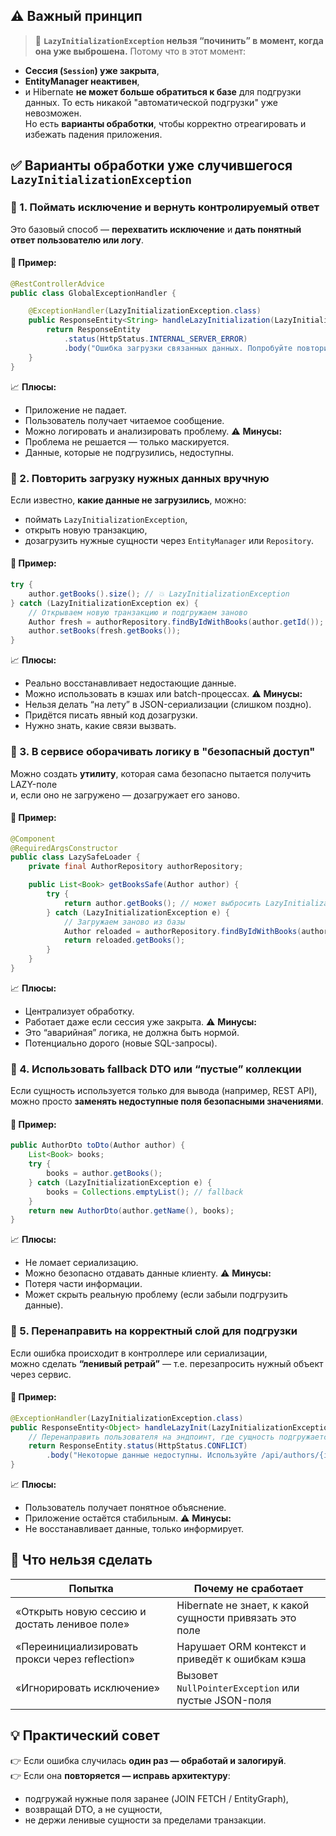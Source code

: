 ## ⚠️ Важный принцип
> 🔸 **`LazyInitializationException` нельзя “починить” в момент, когда она уже выброшена.**
Потому что в этот момент:
- **Сессия (`Session`) уже закрыта**,
- **EntityManager неактивен**,
- и Hibernate **не может больше обратиться к базе** для подгрузки данных.
То есть никакой "автоматической подгрузки" уже невозможен.  
Но есть **варианты обработки**, чтобы корректно отреагировать и избежать падения приложения.
## ✅ Варианты обработки уже случившегося `LazyInitializationException`
### 🔹 1. **Поймать исключение и вернуть контролируемый ответ**
Это базовый способ — **перехватить исключение** и **дать понятный ответ пользователю или логу**.
#### 📘 Пример:
```java
@RestControllerAdvice
public class GlobalExceptionHandler {

    @ExceptionHandler(LazyInitializationException.class)
    public ResponseEntity<String> handleLazyInitialization(LazyInitializationException ex) {
        return ResponseEntity
            .status(HttpStatus.INTERNAL_SERVER_ERROR)
            .body("Ошибка загрузки связанных данных. Попробуйте повторить запрос позже.");
    }
}
```
📈 **Плюсы:**
- Приложение не падает.
- Пользователь получает читаемое сообщение.
- Можно логировать и анализировать проблему.
⚠️ **Минусы:**
- Проблема не решается — только маскируется.
- Данные, которые не подгрузились, недоступны.
### 🔹 2. **Повторить загрузку нужных данных вручную**
Если известно, **какие данные не загрузились**, можно:
- поймать `LazyInitializationException`,
- открыть новую транзакцию,
- дозагрузить нужные сущности через `EntityManager` или `Repository`.
#### 📘 Пример:
```java
try {
    author.getBooks().size(); // 💥 LazyInitializationException
} catch (LazyInitializationException ex) {
    // Открываем новую транзакцию и подгружаем заново
    Author fresh = authorRepository.findByIdWithBooks(author.getId());
    author.setBooks(fresh.getBooks());
}
```
📈 **Плюсы:**
- Реально восстанавливает недостающие данные.
- Можно использовать в кэшах или batch-процессах.
⚠️ **Минусы:**
- Нельзя делать “на лету” в JSON-сериализации (слишком поздно).
- Придётся писать явный код дозагрузки.
- Нужно знать, какие связи вызвать.
### 🔹 3. **В сервисе оборачивать логику в "безопасный доступ"**
Можно создать **утилиту**, которая сама безопасно пытается получить LAZY-поле  
и, если оно не загружено — дозагружает его заново.
#### 📘 Пример:
```java
@Component
@RequiredArgsConstructor
public class LazySafeLoader {
    private final AuthorRepository authorRepository;

    public List<Book> getBooksSafe(Author author) {
        try {
            return author.getBooks(); // может выбросить LazyInitializationException
        } catch (LazyInitializationException e) {
            // Загружаем заново из базы
            Author reloaded = authorRepository.findByIdWithBooks(author.getId());
            return reloaded.getBooks();
        }
    }
}
```
📈 **Плюсы:**
- Централизует обработку.
- Работает даже если сессия уже закрыта.
⚠️ **Минусы:**
- Это “аварийная” логика, не должна быть нормой.
- Потенциально дорого (новые SQL-запросы).
### 🔹 4. **Использовать fallback DTO или “пустые” коллекции**
Если сущность используется только для вывода (например, REST API),  
можно просто **заменять недоступные поля безопасными значениями**.
#### 📘 Пример:
```java
public AuthorDto toDto(Author author) {
    List<Book> books;
    try {
        books = author.getBooks();
    } catch (LazyInitializationException e) {
        books = Collections.emptyList(); // fallback
    }
    return new AuthorDto(author.getName(), books);
}
```
📈 **Плюсы:**
- Не ломает сериализацию.
- Можно безопасно отдавать данные клиенту.
⚠️ **Минусы:**
- Потеря части информации.
- Может скрыть реальную проблему (если забыли подгрузить данные).
### 🔹 5. **Перенаправить на корректный слой для подгрузки**
Если ошибка происходит в контроллере или сериализации,  
можно сделать **“ленивый ретрай”** — т.е. перезапросить нужный объект через сервис.
#### 📘 Пример:
```java
@ExceptionHandler(LazyInitializationException.class)
public ResponseEntity<Object> handleLazyInit(LazyInitializationException ex) {
    // Перенаправить пользователя на эндпоинт, где сущность подгружается полностью
    return ResponseEntity.status(HttpStatus.CONFLICT)
        .body("Некоторые данные недоступны. Используйте /api/authors/{id}/details.");
}
```
📈 **Плюсы:**
- Пользователь получает понятное объяснение.
- Приложение остаётся стабильным.
⚠️ **Минусы:**
- Не восстанавливает данные, только информирует.
## 🚫 Что **нельзя** сделать

|Попытка|Почему не сработает|
|---|---|
|«Открыть новую сессию и достать ленивое поле»|Hibernate не знает, к какой сущности привязать это поле|
|«Переинициализировать прокси через reflection»|Нарушает ORM контекст и приведёт к ошибкам кэша|
|«Игнорировать исключение»|Вызовет `NullPointerException` или пустые JSON-поля|
## 💡 Практический совет
👉 Если ошибка случилась **один раз — обработай и залогируй**.  
👉 Если она **повторяется — исправь архитектуру**:
- подгружай нужные поля заранее (JOIN FETCH / EntityGraph),
- возвращай DTO, а не сущности,
- не держи ленивые сущности за пределами транзакции.